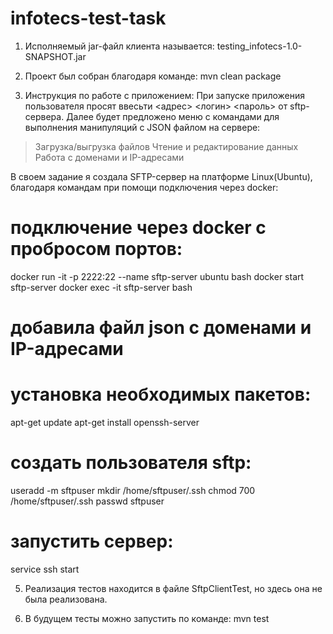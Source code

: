 # infotecs-test-task

1. Исполняемый jar-файл клиента называется:
   testing_infotecs-1.0-SNAPSHOT.jar
   
2. Проект был собран благодаря команде:
   mvn clean package

3. Инструкция по работе с приложением:
   При запуске приложения пользователя просят ввесьти <адрес> <host> <логин> <пароль> от sftp-сервера.
   Далее будет предложено меню с командами для выполнения манипуляций с JSON файлом на сервере:
   
 >  Загрузка/выгрузка файлов
 >  Чтение и редактирование данных
 >  Работа с доменами и IP-адресами

   В своем задание я создала SFTP-сервер на платформе Linux(Ubuntu), благодаря командам при помощи подключения через docker:


   # подключение через docker с пробросом портов:
   docker run -it -p 2222:22 --name sftp-server ubuntu bash
   docker start sftp-server
   docker exec -it sftp-server bash
   # добавила файл json с доменами и IP-адресами
   
   # установка необходимых пакетов:
   apt-get update
   apt-get install openssh-server

   # создать пользователя sftp:
   useradd -m sftpuser
   mkdir /home/sftpuser/.ssh
   chmod 700 /home/sftpuser/.ssh
   passwd sftpuser 
   
   # запустить сервер:
   service ssh start
   
5. Реализация тестов находится в файле SftpClientTest, но здесь она не была реализована.

6. В будущем тесты можно запустить по команде:
   mvn test
   

   
